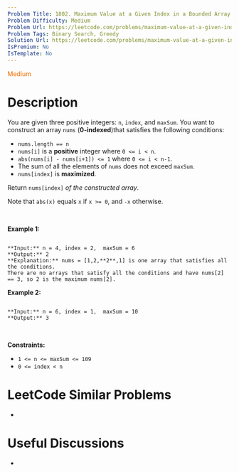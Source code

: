 ```yaml
---
Problem Title: 1802. Maximum Value at a Given Index in a Bounded Array
Problem Difficulty: Medium
Problem Url: https://leetcode.com/problems/maximum-value-at-a-given-index-in-a-bounded-array/
Problem Tags: Binary Search, Greedy
Solution Url: https://leetcode.com/problems/maximum-value-at-a-given-index-in-a-bounded-array/solution/
IsPremium: No
IsTemplate: No
---
```


<span style="color: rgb(239, 108, 0);">Medium</span>

# Description

You are given three positive integers: `n`, `index`, and `maxSum`. You want to construct an array `nums` (**0-indexed**)that satisfies the following conditions:


* `nums.length == n`
* `nums[i]` is a **positive** integer where `0 <= i < n`.
* `abs(nums[i] - nums[i+1]) <= 1` where `0 <= i < n-1`.
* The sum of all the elements of `nums` does not exceed `maxSum`.
* `nums[index]` is **maximized**.


Return `nums[index]` *of the constructed array*.


Note that `abs(x)` equals `x` if `x >= 0`, and `-x` otherwise.


 


**Example 1:**



```

**Input:** n = 4, index = 2,  maxSum = 6
**Output:** 2
**Explanation:** nums = [1,2,**2**,1] is one array that satisfies all the conditions.
There are no arrays that satisfy all the conditions and have nums[2] == 3, so 2 is the maximum nums[2].

```

**Example 2:**



```

**Input:** n = 6, index = 1,  maxSum = 10
**Output:** 3

```

 


**Constraints:**


* `1 <= n <= maxSum <= 109`
* `0 <= index < n`




# LeetCode Similar Problems

- []()

# Useful Discussions

- []()
